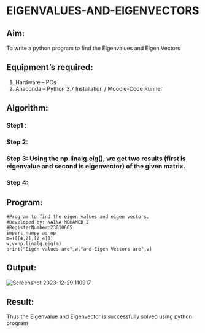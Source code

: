 # EIGENVALUES-AND-EIGENVECTORS
## Aim:
To write a python program to find the Eigenvalues and Eigen Vectors
## Equipment’s required:
1. 	Hardware – PCs
2. 	Anaconda – Python 3.7 Installation / Moodle-Code Runner
## Algorithm:
### Step1 : 
### Step 2: 
### Step 3: Using the np.linalg.eig(),  we get two results (first is eigenvalue and second is eigenvector) of the given matrix.
### Step 4: 

## Program:
```
#Program to find the eigen values and eigen vectors.
#Developed by: NAINA MOHAMED Z
#RegisterNumber:23010605
import numpy as np
m=([[4,2],[2,4]])
w,v=np.linalg.eig(m)
print("Eigen values are",w,"and Eigen Vectors are",v)

```

## Output:
![Screenshot 2023-12-29 110917](https://github.com/nainamohamed09642/EIGENVALUES-AND-EIGENVECTORS/assets/151916360/21a50335-db31-40bc-8588-f6670571e3ce)

## Result:
Thus the Eigenvalue and Eigenvector is successfully solved using python program
